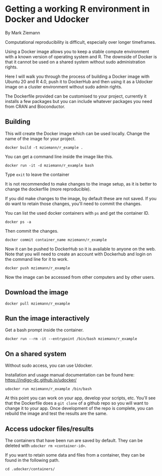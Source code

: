 # Getting a working R environment in Docker and Udocker

By Mark Ziemann

Computational reproducibility is difficult, especially over longer timeframes.

Using a Docker image allows you to keep a stable compute environment with a
known version of operating system and R.
The downside of Docker is that it cannot be used on a shared system without
sudo administration rights.

Here I will walk you through the process of building a Docker image with 
Ubuntu 20 and R 4.0, push it to DockerHub and then using it as a Udocker
image on a cluster environment without sudo admin rights.

The Dockerfile provided can be customised to your project, currently it
installs a few packages but you can include whatever packages you need
from CRAN and Bioconductor.

## Building

This will create the Docker image which can be used locally.
Change the name of the image for your project.

```
docker build -t mziemann/r_example .
```

You can get a command line inside the image like this.

```
docker run -it -d mziemann/r_example bash
```

Type `exit` to leave the container

It is not recommended to make changes to the image setup, as it is
better to change the dockerfile (more reproducible).

If you did make changes to the image, by default these are not saved.
If you do want to retain those changes, you'll need to commit the changes.

You can list the used docker containers with `ps` and get the container
ID.

```
docker ps -a
```

Then commit the changes.

```
docker commit container_name mziemann/r_example
```

Now it can be pushed to DockerHub so it is available to anyone on the web.
Note that you will need to create an account with Dockerhub and login on
the command line for it to work.

```
docker push mziemann/r_example
```

Now the image can be accessed from other computers and by other users.

## Download the image

```
docker pull mziemann/r_example
```

## Run the image interactively

Get a bash prompt inside the container.

```
docker run --rm -it --entrypoint /bin/bash mziemann/r_example
```

## On a shared system

Without sudo access, you can use Udocker.

Installation and usage manual documentation can be found here:
https://indigo-dc.github.io/udocker/

```
udocker run mziemann/r_example /bin/bash
```

At this point you can work on your app, develop your scripts, etc.
You'll see that the Dockerfile does a `git clone` of a github repo so
you will want to change it to your app.
Once development of the repo is complete, you can rebuild the image and
test the results are the same.

## Access udocker files/results

The containers that have been run are saved by default.
They can be deleted with `udocker rm <container-id>`.

If you want to retain some data and files from a container, they can be
found in the following path.

```
cd .udocker/containers/
```
